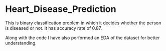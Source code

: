 # Heart_Disease_Prediction
This is binary classification problem in which it decides whether the person is diseased or not.
It has accuracy rate of 0.87.

Along with the code I have also performed an EDA of the dataset for better understanding.
